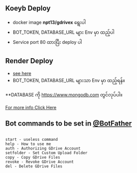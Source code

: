 ## Koeyb Deploy

- docker image **npt13/gdrivex** ရွေးပါ
- BOT_TOKEN, DATABASE_URL များ Env မှာ ထည့်ပါ
- Service port 80 ထားပြီး deploy ပါ

## Render Deploy 

- [see here](https://telegra.ph/DeployGcloneonRender-01-12)
- BOT_TOKEN, DATABASE_URL များသာ Env မှာ ထည့်ရန်။

**DATABASE ကို https://www.mongodb.com တွင်လုပ်ပါ။ 

[For more info Click Here](https://t.me/drivetalk)


## Bot commands to be set in [@BotFather](https://t.me/BotFather)

~~~~~~~~~~~~

start - useless command
help - How to use me
auth - Authorizing GDrive Account
setfolder - Set Custom Upload Folder
copy - Copy GDrive Files
revoke - Revoke GDrive Account
del - Delete GDrive Files

~~~~~~~~~~~~
